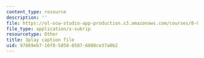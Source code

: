 ```yaml
---
content_type: resource
description: ''
file: https://ol-ocw-studio-app-production.s3.amazonaws.com/courses/8-06-quantum-physics-iii-spring-2018/97869eb716f0585885876808ce37a0b2_TDYMriH63us.vtt
file_type: application/x-subrip
resourcetype: Other
title: 3play caption file
uid: 97869eb7-16f0-5858-8587-6808ce37a0b2
---
```

